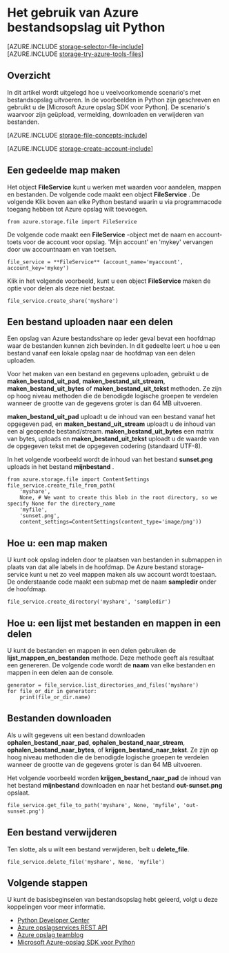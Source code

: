 <properties
    pageTitle="Het gebruik van Azure bestandsopslag uit Python | Microsoft Azure"
    description="Informatie over het gebruik van de bestandsopslag Azure uit Python uploaden, lijst, downloaden en verwijder bestanden."
    services="storage"
    documentationCenter="python"
    authors="robinsh"
    manager="carmonm"
    editor="tysonn"/>

<tags
    ms.service="storage"
    ms.workload="storage"
    ms.tgt_pltfrm="na"
    ms.devlang="python"
    ms.topic="article"
    ms.date="09/20/2016"
    ms.author="robinsh"/>

# <a name="how-to-use-azure-file-storage-from-python"></a>Het gebruik van Azure bestandsopslag uit Python

[AZURE.INCLUDE [storage-selector-file-include](../../includes/storage-selector-file-include.md)]
<br/>
[AZURE.INCLUDE [storage-try-azure-tools-files](../../includes/storage-try-azure-tools-files.md)]

## <a name="overview"></a>Overzicht

In dit artikel wordt uitgelegd hoe u veelvoorkomende scenario's met bestandsopslag uitvoeren. In de voorbeelden in Python zijn geschreven en gebruikt u de [Microsoft Azure opslag SDK voor Python]. De scenario's waarvoor zijn geüpload, vermelding, downloaden en verwijderen van bestanden.

[AZURE.INCLUDE [storage-file-concepts-include](../../includes/storage-file-concepts-include.md)]

[AZURE.INCLUDE [storage-create-account-include](../../includes/storage-create-account-include.md)]

## <a name="create-a-share"></a>Een gedeelde map maken

Het object **FileService** kunt u werken met waarden voor aandelen, mappen en bestanden. De volgende code maakt een object **FileService** . De volgende Klik boven aan elke Python bestand waarin u via programmacode toegang hebben tot Azure opslag wilt toevoegen.

    from azure.storage.file import FileService

De volgende code maakt een **FileService** -object met de naam en account-toets voor de account voor opslag.  'Mijn account' en 'mykey' vervangen door uw accountnaam en van toetsen.

    file_service = **FileService** (account_name='myaccount', account_key='mykey')

Klik in het volgende voorbeeld, kunt u een object **FileService** maken de optie voor delen als deze niet bestaat.

    file_service.create_share('myshare')

## <a name="upload-a-file-into-a-share"></a>Een bestand uploaden naar een delen

Een opslag van Azure bestandsshare op ieder geval bevat een hoofdmap waar de bestanden kunnen zich bevinden. In dit gedeelte leert u hoe u een bestand vanaf een lokale opslag naar de hoofdmap van een delen uploaden.

Voor het maken van een bestand en gegevens uploaden, gebruikt u de **maken\_bestand\_uit\_pad**, **maken\_bestand\_uit\_stream**, **maken\_bestand\_uit\_bytes** of **maken\_bestand\_uit\_tekst** methoden. Ze zijn op hoog niveau methoden die de benodigde logische groepen te verdelen wanneer de grootte van de gegevens groter is dan 64 MB uitvoeren.

**maken\_bestand\_uit\_pad** uploadt u de inhoud van een bestand vanaf het opgegeven pad, en **maken\_bestand\_uit\_stream** uploadt u de inhoud van een al geopende bestand/stream. **maken\_bestand\_uit\_bytes** een matrix van bytes, uploads en **maken\_bestand\_uit\_tekst** uploadt u de waarde van de opgegeven tekst met de opgegeven codering (standaard UTF-8).

In het volgende voorbeeld wordt de inhoud van het bestand **sunset.png** uploads in het bestand **mijnbestand** .

    from azure.storage.file import ContentSettings
    file_service.create_file_from_path(
        'myshare',
        None, # We want to create this blob in the root directory, so we specify None for the directory_name
        'myfile',
        'sunset.png',
        content_settings=ContentSettings(content_type='image/png'))

## <a name="how-to-create-a-directory"></a>Hoe u: een map maken

U kunt ook opslag indelen door te plaatsen van bestanden in submappen in plaats van dat alle labels in de hoofdmap. De Azure bestand storage-service kunt u net zo veel mappen maken als uw account wordt toestaan. De onderstaande code maakt een submap met de naam **sampledir** onder de hoofdmap.

    file_service.create_directory('myshare', 'sampledir')

## <a name="how-to-list-files-and-directories-in-a-share"></a>Hoe u: een lijst met bestanden en mappen in een delen

U kunt de bestanden en mappen in een delen gebruiken de **lijst\_mappen\_en\_bestanden** methode. Deze methode geeft als resultaat een genereren. De volgende code wordt de **naam** van elke bestanden en mappen in een delen aan de console.

    generator = file_service.list_directories_and_files('myshare')
    for file_or_dir in generator:
        print(file_or_dir.name)

## <a name="download-files"></a>Bestanden downloaden

Als u wilt gegevens uit een bestand downloaden **ophalen\_bestand\_naar\_pad**, **ophalen\_bestand\_naar\_stream**, **ophalen\_bestand\_naar\_bytes**, of **krijgen\_bestand\_naar\_tekst**. Ze zijn op hoog niveau methoden die de benodigde logische groepen te verdelen wanneer de grootte van de gegevens groter is dan 64 MB uitvoeren.

Het volgende voorbeeld worden **krijgen\_bestand\_naar\_pad** de inhoud van het bestand **mijnbestand** downloaden en naar het bestand **out-sunset.png** opslaat.

    file_service.get_file_to_path('myshare', None, 'myfile', 'out-sunset.png')

## <a name="delete-a-file"></a>Een bestand verwijderen

Ten slotte, als u wilt een bestand verwijderen, belt u **delete_file**.

    file_service.delete_file('myshare', None, 'myfile')

## <a name="next-steps"></a>Volgende stappen

U kunt de basisbeginselen van bestandsopslag hebt geleerd, volgt u deze koppelingen voor meer informatie.

- [Python Developer Center](/develop/python/)
- [Azure opslagservices REST API](http://msdn.microsoft.com/library/azure/dd179355)
- [Azure opslag teamblog]
- [Microsoft Azure-opslag SDK voor Python]

[Azure opslag teamblog]: http://blogs.msdn.com/b/windowsazurestorage/
[Microsoft Azure-opslag SDK voor Python]: https://github.com/Azure/azure-storage-python
